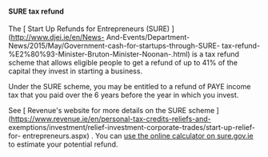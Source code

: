 ####  SURE tax refund

The [ Start Up Refunds for Entrepreneurs (SURE) ](http://www.djei.ie/en/News-
And-Events/Department-News/2015/May/Government-cash-for-startups-through-SURE-
tax-refund-%E2%80%93-Minister-Bruton-Minister-Noonan-.html) is a tax refund
scheme that allows eligible people to get a refund of up to 41% of the capital
they invest in starting a business.

Under the SURE scheme, you may be entitled to a refund of PAYE income tax that
you paid over the 6 years before the year in which you invest.

See [ Revenue's website for more details on the SURE scheme
](https://www.revenue.ie/en/personal-tax-credits-reliefs-and-
exemptions/investment/relief-investment-corporate-trades/start-up-relief-for-
entrepreneurs.aspx) . You can [ use the online calculator on sure.gov.ie
](https://sure.enterprise-ireland.com/Calculator) to estimate your potential
refund.
